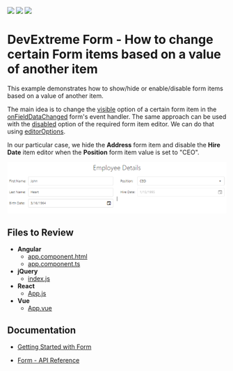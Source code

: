 <!-- default badges list -->
![](https://img.shields.io/endpoint?url=https://codecentral.devexpress.com/api/v1/VersionRange/182822992/18.2.7%2B)
[![](https://img.shields.io/badge/Open_in_DevExpress_Support_Center-FF7200?style=flat-square&logo=DevExpress&logoColor=white)](https://supportcenter.devexpress.com/ticket/details/T830416)
[![](https://img.shields.io/badge/📖_How_to_use_DevExpress_Examples-e9f6fc?style=flat-square)](https://docs.devexpress.com/GeneralInformation/403183)
<!-- default badges end -->

# DevExtreme Form - How to change certain Form items based on a value of another item

This example demonstrates how to show/hide or enable/disable form items based on a value of another item. 

The main idea is to change the [visible](https://js.devexpress.com/Documentation/ApiReference/UI_Widgets/dxForm/Item_Types/SimpleItem/#visible) option of a certain form item in the [onFieldDataChanged](https://js.devexpress.com/Documentation/ApiReference/UI_Widgets/dxForm/Configuration/#onFieldDataChanged) form's event handler. The same approach can be used with the [disabled](https://js.devexpress.com/Documentation/ApiReference/UI_Widgets/dxTextBox/Configuration/#disabled) option of the required form item editor. We can do that using [editorOptions](https://js.devexpress.com/Documentation/ApiReference/UI_Widgets/dxForm/Item_Types/SimpleItem/#editorOptions). 

In our particular case, we hide the **Address** form item and disable the **Hire Date** item editor when the **Position** form item value is set to "CEO". 

<div align="center"><img alt="DevExtreme Form - How to change certain Form items based on a value of another item" src="form-item-changes.png" /></div>

## Files to Review

- **Angular**
    - [app.component.html](angular/src/app/app.component.html)
    - [app.component.ts](angular/src/app/app.component.ts)
- **jQuery**
    - [index.js](jquery/src/index.js)
- **React**
    - [App.js](react/src/App.jsx)
- **Vue**
    - [App.vue](vue/src/App.vue)

## Documentation

- [Getting Started with Form](https://js.devexpress.com/Documentation/Guide/UI_Components/Scheduler/Getting_Started_with_Form/)

- [Form - API Reference](https://js.devexpress.com/Documentation/ApiReference/UI_Components/dxForm/)
